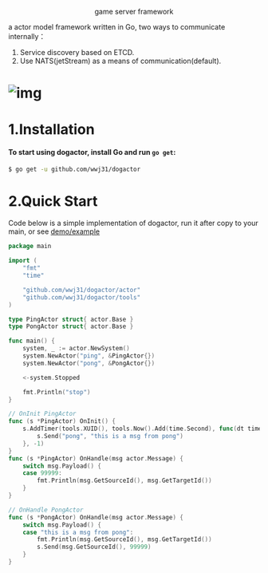 <p align="center">game server framework</a></p>

a actor model framework written in Go, two ways to communicate internally： 
1. Service discovery based on ETCD.
2. Use NATS(jetStream) as a means of communication(default).
# <img align="center" src="https://github.com/wwj31/dogactor/raw/master/.github/images/image.png" alt="img" title="img" />
# 1.Installation
#### To start using dogactor, install Go and run `go get`:
```sh
$ go get -u github.com/wwj31/dogactor
```

# 2.Quick Start
Code below is a simple implementation of dogactor,
run it after copy to your main, or see [demo/example](demo/example)
```go
package main

import (
	"fmt"
	"time"

	"github.com/wwj31/dogactor/actor"
	"github.com/wwj31/dogactor/tools"
)

type PingActor struct{ actor.Base }
type PongActor struct{ actor.Base }

func main() {
	system, _ := actor.NewSystem()
	system.NewActor("ping", &PingActor{})
	system.NewActor("pong", &PongActor{})

	<-system.Stopped

	fmt.Println("stop")
}

// OnInit PingActor
func (s *PingActor) OnInit() {
	s.AddTimer(tools.XUID(), tools.Now().Add(time.Second), func(dt time.Duration) {
		s.Send("pong", "this is a msg from pong")
	}, -1)
}
func (s *PingActor) OnHandle(msg actor.Message) {
	switch msg.Payload() {
	case 99999:
		fmt.Println(msg.GetSourceId(), msg.GetTargetId())
	}
}

// OnHandle PongActor
func (s *PongActor) OnHandle(msg actor.Message) {
	switch msg.Payload() {
	case "this is a msg from pong":
		fmt.Println(msg.GetSourceId(), msg.GetTargetId())
		s.Send(msg.GetSourceId(), 99999)
	}
}
```
